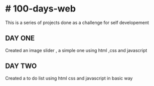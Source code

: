<h1># 100-days-web</h1>
This is a series of projects done as a challenge for self developement</br>
<h2><b> DAY ONE </B></h2>
Created an image slider , a simple one using html ,css and javascript
<h2><b> DAY TWO </B></h2>
Created a to do list using html css and javascript in basic way
